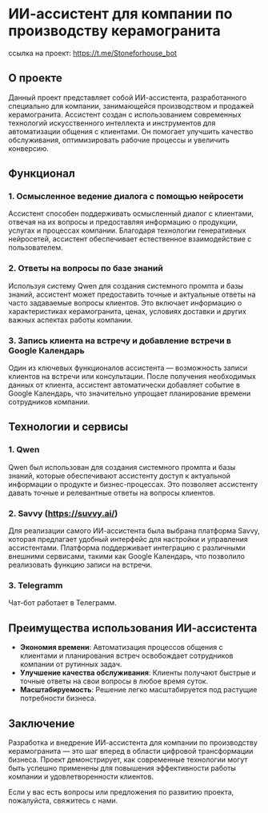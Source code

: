 # ИИ-ассистент для компании по производству керамогранита

ссылка на проект:  https://t.me/Stoneforhouse_bot

## О проекте

Данный проект представляет собой ИИ-ассистента, разработанного специально для компании, занимающейся производством и продажей керамогранита. Ассистент создан с использованием современных технологий искусственного интеллекта и инструментов для автоматизации общения с клиентами. Он помогает улучшить качество обслуживания, оптимизировать рабочие процессы и увеличить конверсию.

## Функционал

### 1. Осмысленное ведение диалога с помощью нейросети
Ассистент способен поддерживать осмысленный диалог с клиентами, отвечая на их вопросы и предоставляя информацию о продукции, услугах и процессах компании. Благодаря технологии генеративных нейросетей, ассистент обеспечивает естественное взаимодействие с пользователем.

### 2. Ответы на вопросы по базе знаний
Используя систему Qwen для создания системного промпта и базы знаний, ассистент может предоставить точные и актуальные ответы на часто задаваемые вопросы клиентов. Это включает информацию о характеристиках керамогранита, ценах, условиях доставки и других важных аспектах работы компании.

### 3. Запись клиента на встречу и добавление встречи в Google Календарь
Один из ключевых функционалов ассистента — возможность записи клиентов на встречи или консультации. После получения необходимых данных от клиента, ассистент автоматически добавляет событие в Google Календарь, что значительно упрощает планирование времени сотрудников компании.

## Технологии и сервисы

### 1. **Qwen**
Qwen был использован для создания системного промпта и базы знаний, которые обеспечивают ассистенту доступ к актуальной информации о продукте и бизнес-процессах. Это позволяет ассистенту давать точные и релевантные ответы на вопросы клиентов.

### 2. **Savvy (https://suvvy.ai/)**
Для реализации самого ИИ-ассистента была выбрана платформа Savvy, которая предлагает удобный интерфейс для настройки и управления ассистентами. Платформа поддерживает интеграцию с различными внешними сервисами, такими как Google Календарь, что позволило реализовать функцию записи на встречи.

### 3. Telegramm
Чат-бот работает в Телеграмм.

## Преимущества использования ИИ-ассистента

- **Экономия времени**: Автоматизация процессов общения с клиентами и планирования встреч освобождает сотрудников компании от рутинных задач.
- **Улучшение качества обслуживания**: Клиенты получают быстрые и точные ответы на свои вопросы в любое время суток.
- **Масштабируемость**: Решение легко масштабируется под растущие потребности бизнеса.

## Заключение

Разработка и внедрение ИИ-ассистента для компании по производству керамогранита — это шаг вперед в области цифровой трансформации бизнеса. Проект демонстрирует, как современные технологии могут быть успешно применены для повышения эффективности работы компании и удовлетворенности клиентов.

Если у вас есть вопросы или предложения по развитию проекта, пожалуйста, свяжитесь с нами.
